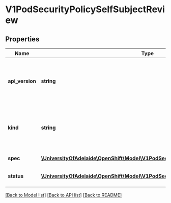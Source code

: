 # V1PodSecurityPolicySelfSubjectReview

## Properties
Name | Type | Description | Notes
------------ | ------------- | ------------- | -------------
**api_version** | **string** | APIVersion defines the versioned schema of this representation of an object. Servers should convert recognized schemas to the latest internal value, and may reject unrecognized values. More info: http://releases.k8s.io/HEAD/docs/devel/api-conventions.md#resources | [optional] 
**kind** | **string** | Kind is a string value representing the REST resource this object represents. Servers may infer this from the endpoint the client submits requests to. Cannot be updated. In CamelCase. More info: http://releases.k8s.io/HEAD/docs/devel/api-conventions.md#types-kinds | [optional] 
**spec** | [**\UniversityOfAdelaide\OpenShift\Model\V1PodSecurityPolicySelfSubjectReviewSpec**](V1PodSecurityPolicySelfSubjectReviewSpec.md) | spec defines specification the PodSecurityPolicySelfSubjectReview. | 
**status** | [**\UniversityOfAdelaide\OpenShift\Model\V1PodSecurityPolicySubjectReviewStatus**](V1PodSecurityPolicySubjectReviewStatus.md) | status represents the current information/status for the PodSecurityPolicySelfSubjectReview. | [optional] 

[[Back to Model list]](../README.md#documentation-for-models) [[Back to API list]](../README.md#documentation-for-api-endpoints) [[Back to README]](../README.md)


